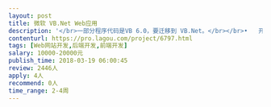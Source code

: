 ```yaml
---                
layout: post       
title: 微软 VB.Net Web应用           
description: '</br>一部分程序代码是VB 6.0，要迁移到 VB.Net。</br></br>•	开发完成如下功能：</br>a)	会员利用email地址注册。网站要发送邮件核实会员的email地址。</br>b)	会员可以登录登出。会员的所有登录登出动作都要记录到数据库。</br>c)	增删改查：会员可以查看、添加、删除或者修改属于他的事件和信息。事件可以打标签。</br>d)	会员可以随意的增加、删除他所加的好友（但不一定是我们的会员）的email。Email地址同样需要核实。</br>e)	网站根据会员的请求按时自动发电子邮件给会员</br>'     
contenturl: https://pro.lagou.com/project/6797.html      
tags: [Web网站开发,后端开发,前端开发]            
salary: 10000-20000元          
publish_time: 2018-03-19 06:00:45         
review: 2446人                   
apply: 4人                   
recommend: 0人                   
time_range: 2-4周              
---                 
```

